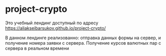 # project-crypto
Это учебный лендинг доступный по адресу https://aliakseibarsukov.github.io/project-crypto/

В данном лендинге реализованно:
  отправка данных формы на сервер, и получение номера заявки с сервера.
  Получение курсов валютных пар с сервера в реальном времени
